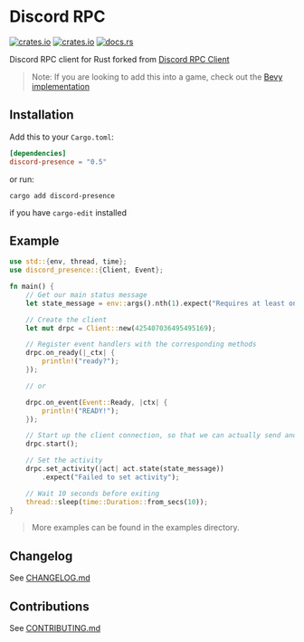 # Discord RPC

[![crates.io](https://img.shields.io/crates/v/discord-presence.svg)](https://crates.io/crates/discord-presence)
[![crates.io](https://img.shields.io/crates/d/discord-presence.svg)](https://crates.io/crates/discord-presence)
[![docs.rs](https://docs.rs/discord-presence/badge.svg)](https://docs.rs/discord-presence)

Discord RPC client for Rust forked from [Discord RPC Client](https://gitlab.com/valeth/discord-rpc-client.rs)

> Note: If you are looking to add this into a game, check out the [Bevy implementation](https://github.com/jewlexx/bevy-discord-rpc)

## Installation

Add this to your `Cargo.toml`:

```toml
[dependencies]
discord-presence = "0.5"
```

or run:

```shell
cargo add discord-presence
```

if you have `cargo-edit` installed

## Example

```rust
use std::{env, thread, time};
use discord_presence::{Client, Event};

fn main() {
    // Get our main status message
    let state_message = env::args().nth(1).expect("Requires at least one argument");

    // Create the client
    let mut drpc = Client::new(425407036495495169);

    // Register event handlers with the corresponding methods
    drpc.on_ready(|_ctx| {
        println!("ready?");
    });

    // or

    drpc.on_event(Event::Ready, |ctx| {
        println!("READY!");
    });

    // Start up the client connection, so that we can actually send and receive stuff
    drpc.start();

    // Set the activity
    drpc.set_activity(|act| act.state(state_message))
        .expect("Failed to set activity");

    // Wait 10 seconds before exiting
    thread::sleep(time::Duration::from_secs(10));
}
```

> More examples can be found in the examples directory.

## Changelog

See [CHANGELOG.md](CHANGELOG.md)

## Contributions

See [CONTRIBUTING.md](/CONTRIBUTING.md)
